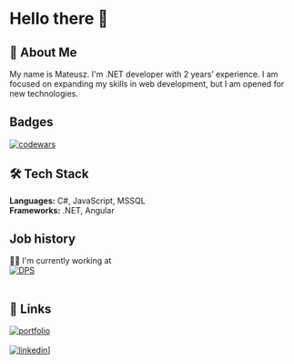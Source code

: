 # Hello there 🤖
## 🚀 About Me
My name is Mateusz. I'm .NET developer with 2 years’ experience. I am focused on expanding my skills in web development, but I am opened for new technologies.
## Badges
[![codewars](https://www.codewars.com/users/zerq98/badges/large)](https://www.codewars.com/users/zerq98)
## 🛠 Tech Stack
**Languages:** C#, JavaScript, MSSQL <br>
**Frameworks:** .NET, Angular
## Job history
👩‍💻 I'm currently working at <br> [![DPS](https://img.shields.io/badge/-DPS%20Software%20-blue)](https://www.dps-software.pl) <br><br>
## 🔗 Links
[![portfolio](https://img.shields.io/badge/My--page-Under%20construction-brightgreen?style=for-the-badge&logo=ko-fi&logoColor=brightgreen)]()<br><br>
[![linkedin](https://img.shields.io/badge/linkedin-0A66C2?style=for-the-badge&logo=linkedin&logoColor=white)](https://www.linkedin.com/)]
